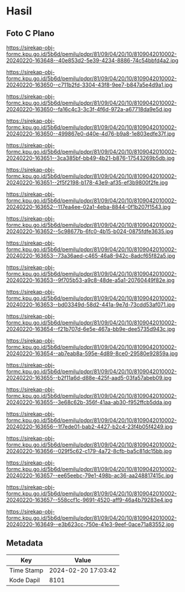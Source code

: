 # Hasil

## Foto C Plano

https://sirekap-obj-formc.kpu.go.id/5b6d/pemilu/pdpr/81/09/04/20/10/8109042010002-20240220-163648--40e853d2-5e39-4234-8886-74c54bbfd4a2.jpg

https://sirekap-obj-formc.kpu.go.id/5b6d/pemilu/pdpr/81/09/04/20/10/8109042010002-20240220-163650--c711b2fd-3304-43f8-9ee7-b847a5e4d9a1.jpg

https://sirekap-obj-formc.kpu.go.id/5b6d/pemilu/pdpr/81/09/04/20/10/8109042010002-20240220-163650--fa16c4c3-3c3f-4f6d-972a-a67718da9e5d.jpg

https://sirekap-obj-formc.kpu.go.id/5b6d/pemilu/pdpr/81/09/04/20/10/8109042010002-20240220-163650--499867e0-d40e-4d76-b9a8-1e803edfe37f.jpg

https://sirekap-obj-formc.kpu.go.id/5b6d/pemilu/pdpr/81/09/04/20/10/8109042010002-20240220-163651--3ca385bf-bb49-4b21-b876-17543269b5db.jpg

https://sirekap-obj-formc.kpu.go.id/5b6d/pemilu/pdpr/81/09/04/20/10/8109042010002-20240220-163651--2f5f2198-b178-43e9-af35-ef3b9800f2fe.jpg

https://sirekap-obj-formc.kpu.go.id/5b6d/pemilu/pdpr/81/09/04/20/10/8109042010002-20240220-163652--117ea4ee-02a1-4eba-8844-0f1b207f1543.jpg

https://sirekap-obj-formc.kpu.go.id/5b6d/pemilu/pdpr/81/09/04/20/10/8109042010002-20240220-163652--5c98677b-6fc0-4b15-b024-0875fdfe3635.jpg

https://sirekap-obj-formc.kpu.go.id/5b6d/pemilu/pdpr/81/09/04/20/10/8109042010002-20240220-163653--73a36aed-c465-46a8-942c-8adcf65f82a5.jpg

https://sirekap-obj-formc.kpu.go.id/5b6d/pemilu/pdpr/81/09/04/20/10/8109042010002-20240220-163653--9f705b53-a9c8-48de-a5a1-20760449f82e.jpg

https://sirekap-obj-formc.kpu.go.id/5b6d/pemilu/pdpr/81/09/04/20/10/8109042010002-20240220-163653--bd03349d-58d2-441a-9e7d-73cdd53af071.jpg

https://sirekap-obj-formc.kpu.go.id/5b6d/pemilu/pdpr/81/09/04/20/10/8109042010002-20240220-163654--f21b707d-6e5e-467a-bb9e-dee5735d943c.jpg

https://sirekap-obj-formc.kpu.go.id/5b6d/pemilu/pdpr/81/09/04/20/10/8109042010002-20240220-163654--ab7eab8a-595e-4d89-8ce0-29580e92859a.jpg

https://sirekap-obj-formc.kpu.go.id/5b6d/pemilu/pdpr/81/09/04/20/10/8109042010002-20240220-163655--b2f11a6d-d88e-425f-aad5-03fa57abeb09.jpg

https://sirekap-obj-formc.kpu.go.id/5b6d/pemilu/pdpr/81/09/04/20/10/8109042010002-20240220-163655--3e68c62b-356f-41aa-ab30-f952ffcb5dda.jpg

https://sirekap-obj-formc.kpu.go.id/5b6d/pemilu/pdpr/81/09/04/20/10/8109042010002-20240220-163656--1f7ede01-bab2-4427-b2c4-23f4b05f4249.jpg

https://sirekap-obj-formc.kpu.go.id/5b6d/pemilu/pdpr/81/09/04/20/10/8109042010002-20240220-163656--029f5c62-c179-4a72-8cfb-ba5c81dc15bb.jpg

https://sirekap-obj-formc.kpu.go.id/5b6d/pemilu/pdpr/81/09/04/20/10/8109042010002-20240220-163657--ee65eebc-79e1-498b-ac36-aa248817415c.jpg

https://sirekap-obj-formc.kpu.go.id/5b6d/pemilu/pdpr/81/09/04/20/10/8109042010002-20240220-163657--558ccf1c-9691-4520-aff9-46a4b79283e4.jpg

https://sirekap-obj-formc.kpu.go.id/5b6d/pemilu/pdpr/81/09/04/20/10/8109042010002-20240220-163649--e3b623cc-750e-41e3-9eef-0ace71a83552.jpg


## Metadata

| Key        | Value               |
| ---------- | ------------------- |
| Time Stamp | 2024-02-20 17:03:42 |
| Kode Dapil | 8101                |



